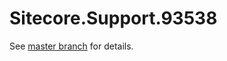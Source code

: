 # Sitecore.Support.93538

See [master branch](https://github.com/sitecoresupport/Sitecore.Support.93538) for details.